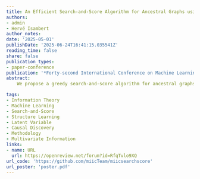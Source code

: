 ```yaml
---
title: An Efficient Search-and-Score Algorithm for Ancestral Graphs using Multivariate Information Scores for Complex Non-linear and Categorical Data
authors:
- admin
- Hervé Isambert
author_notes:
date: '2025-05-01'
publishDate: '2025-06-24T16:41:15.035541Z'
reading_time: false
share: false
publication_types:
- paper-conference
publication: '*Forty-second International Conference on Machine Learning (ICML 2025)*'
abstract: 
    We propose a greedy search-and-score algorithm for ancestral graphs, which include directed as well as bidirected edges, originating from unobserved latent variables. The normalized likelihood score of ancestral graphs is estimated in terms of multivariate information over relevant "*ac*-connected subsets" of vertices, _**C**_, that are connected through collider paths confined to the ancestor set of _**C**_. For computational efficiency, the proposed two-step algorithm relies on local information scores limited to the close surrounding vertices of each node (step 1) and edge (step 2). This computational strategy, although restricted to information contributions from *ac*-connected subsets containing up to two-collider paths, is shown to outperform state-of-the-art causal discovery methods on challenging benchmark datasets.

tags:
- Information Theory
- Machine Learning
- Search-and-Score
- Structure Learning
- Latent Variable
- Causal Discovery
- Methodology
- Multivariate Information
links:
- name: URL
  url: https://openreview.net/forum?id=RfqTvlo9XQ
url_code: 'https://github.com/miicTeam/miicsearchscore'
url_poster: 'poster.pdf'
---
```

